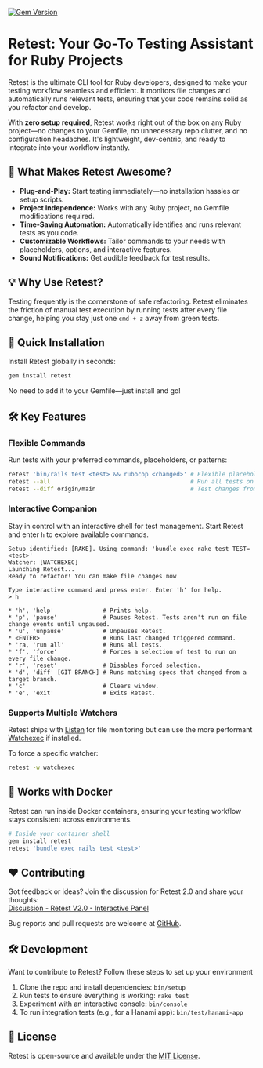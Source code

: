 [![Gem Version](https://badge.fury.io/rb/retest.svg)](https://badge.fury.io/rb/retest)

# Retest: Your Go-To Testing Assistant for Ruby Projects

Retest is the ultimate CLI tool for Ruby developers, designed to make your testing workflow seamless and efficient. It monitors file changes and automatically runs relevant tests, ensuring that your code remains solid as you refactor and develop.  

With **zero setup required**, Retest works right out of the box on any Ruby project—no changes to your Gemfile, no unnecessary repo clutter, and no configuration headaches. It's lightweight, dev-centric, and ready to integrate into your workflow instantly.  

## 🚀 **What Makes Retest Awesome?**

- **Plug-and-Play:** Start testing immediately—no installation hassles or setup scripts.
- **Project Independence:** Works with any Ruby project, no Gemfile modifications required.
- **Time-Saving Automation:** Automatically identifies and runs relevant tests as you code.
- **Customizable Workflows:** Tailor commands to your needs with placeholders, options, and interactive features.
- **Sound Notifications:** Get audible feedback for test results.

## 💡 **Why Use Retest?**

Testing frequently is the cornerstone of safe refactoring. Retest eliminates the friction of manual test execution by running tests after every file change, helping you stay just one `cmd + z` away from green tests.

## 🔧 **Quick Installation**

Install Retest globally in seconds:  

```bash
gem install retest
```

No need to add it to your Gemfile—just install and go!

## 🛠️ **Key Features**

### **Flexible Commands**  
Run tests with your preferred commands, placeholders, or patterns:  
```bash
retest 'bin/rails test <test> && rubocop <changed>' # Flexible placeholders
retest --all                                        # Run all tests on every file change
retest --diff origin/main                           # Test changes from a branch
```

### **Interactive Companion**  
Stay in control with an interactive shell for test management. Start Retest and enter `h` to explore available commands.  

```
Setup identified: [RAKE]. Using command: 'bundle exec rake test TEST=<test>'
Watcher: [WATCHEXEC]
Launching Retest...
Ready to refactor! You can make file changes now

Type interactive command and press enter. Enter 'h' for help.
> h

* 'h', 'help'              # Prints help.
* 'p', 'pause'             # Pauses Retest. Tests aren't run on file change events until unpaused.
* 'u', 'unpause'           # Unpauses Retest.
* <ENTER>                  # Runs last changed triggered command.
* 'ra, 'run all'           # Runs all tests.
* 'f', 'force'             # Forces a selection of test to run on every file change.
* 'r', 'reset'             # Disables forced selection.
* 'd', 'diff' [GIT BRANCH] # Runs matching specs that changed from a target branch.
* 'c'                      # Clears window.
* 'e', 'exit'              # Exits Retest.

```
### **Supports Multiple Watchers**  
Retest ships with [Listen](https://github.com/guard/listen) for file monitoring but can use the more performant [Watchexec](https://github.com/watchexec/watchexec) if installed.  

To force a specific watcher:  
```bash
retest -w watchexec
```

## 🐳 **Works with Docker**

Retest can run inside Docker containers, ensuring your testing workflow stays consistent across environments.  

```bash
# Inside your container shell
gem install retest
retest 'bundle exec rails test <test>'
```

## ❤️ **Contributing**

Got feedback or ideas? Join the discussion for Retest 2.0 and share your thoughts:  
[Discussion - Retest V2.0 - Interactive Panel](https://github.com/AlexB52/retest/discussions/216)

Bug reports and pull requests are welcome at [GitHub](https://github.com/alexb52/retest).  

## 🛠️ **Development**

Want to contribute to Retest? Follow these steps to set up your environment

1. Clone the repo and install dependencies: `bin/setup`
2. Run tests to ensure everything is working: `rake test`
3. Experiment with an interactive console: `bin/console`
4. To run integration tests (e.g., for a Hanami app): `bin/test/hanami-app`

## 📜 **License**  

Retest is open-source and available under the [MIT License](https://opensource.org/licenses/MIT).
